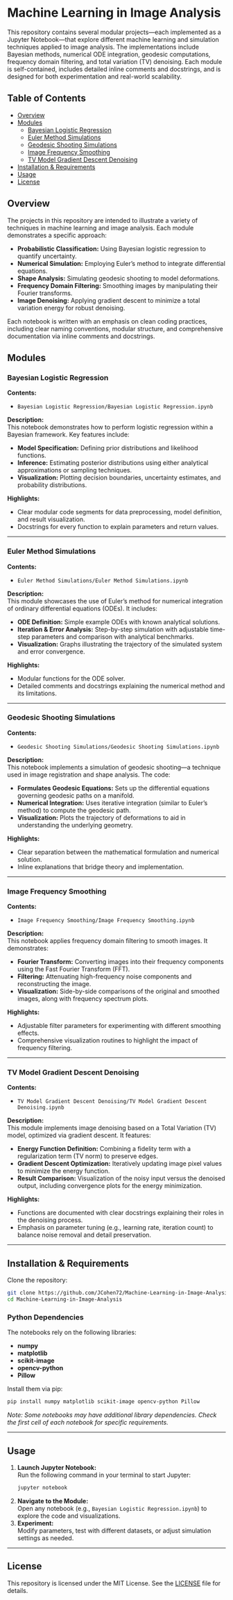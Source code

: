 # Machine Learning in Image Analysis

This repository contains several modular projects—each implemented as a Jupyter Notebook—that explore different machine learning and simulation techniques applied to image analysis. The implementations include Bayesian methods, numerical ODE integration, geodesic computations, frequency domain filtering, and total variation (TV) denoising. Each module is self-contained, includes detailed inline comments and docstrings, and is designed for both experimentation and real-world scalability.

## Table of Contents

- [Overview](#overview)
- [Modules](#modules)
  - [Bayesian Logistic Regression](#bayesian-logistic-regression)
  - [Euler Method Simulations](#euler-method-simulations)
  - [Geodesic Shooting Simulations](#geodesic-shooting-simulations)
  - [Image Frequency Smoothing](#image-frequency-smoothing)
  - [TV Model Gradient Descent Denoising](#tv-model-gradient-descent-denoising)
- [Installation & Requirements](#installation--requirements)
- [Usage](#usage)
- [License](#license)

## Overview

The projects in this repository are intended to illustrate a variety of techniques in machine learning and image analysis. Each module demonstrates a specific approach:
- **Probabilistic Classification:** Using Bayesian logistic regression to quantify uncertainty.
- **Numerical Simulation:** Employing Euler’s method to integrate differential equations.
- **Shape Analysis:** Simulating geodesic shooting to model deformations.
- **Frequency Domain Filtering:** Smoothing images by manipulating their Fourier transforms.
- **Image Denoising:** Applying gradient descent to minimize a total variation energy for robust denoising.

Each notebook is written with an emphasis on clean coding practices, including clear naming conventions, modular structure, and comprehensive documentation via inline comments and docstrings.

## Modules

### Bayesian Logistic Regression

**Contents:**  
- `Bayesian Logistic Regression/Bayesian Logistic Regression.ipynb`

**Description:**  
This notebook demonstrates how to perform logistic regression within a Bayesian framework. Key features include:
- **Model Specification:** Defining prior distributions and likelihood functions.
- **Inference:** Estimating posterior distributions using either analytical approximations or sampling techniques.
- **Visualization:** Plotting decision boundaries, uncertainty estimates, and probability distributions.

**Highlights:**  
- Clear modular code segments for data preprocessing, model definition, and result visualization.
- Docstrings for every function to explain parameters and return values.

---

### Euler Method Simulations

**Contents:**  
- `Euler Method Simulations/Euler Method Simulations.ipynb`

**Description:**  
This module showcases the use of Euler’s method for numerical integration of ordinary differential equations (ODEs). It includes:
- **ODE Definition:** Simple example ODEs with known analytical solutions.
- **Iteration & Error Analysis:** Step-by-step simulation with adjustable time-step parameters and comparison with analytical benchmarks.
- **Visualization:** Graphs illustrating the trajectory of the simulated system and error convergence.

**Highlights:**  
- Modular functions for the ODE solver.
- Detailed comments and docstrings explaining the numerical method and its limitations.

---

### Geodesic Shooting Simulations

**Contents:**  
- `Geodesic Shooting Simulations/Geodesic Shooting Simulations.ipynb`

**Description:**  
This notebook implements a simulation of geodesic shooting—a technique used in image registration and shape analysis. The code:
- **Formulates Geodesic Equations:** Sets up the differential equations governing geodesic paths on a manifold.
- **Numerical Integration:** Uses iterative integration (similar to Euler’s method) to compute the geodesic path.
- **Visualization:** Plots the trajectory of deformations to aid in understanding the underlying geometry.

**Highlights:**  
- Clear separation between the mathematical formulation and numerical solution.
- Inline explanations that bridge theory and implementation.

---

### Image Frequency Smoothing

**Contents:**  
- `Image Frequency Smoothing/Image Frequency Smoothing.ipynb`

**Description:**  
This notebook applies frequency domain filtering to smooth images. It demonstrates:
- **Fourier Transform:** Converting images into their frequency components using the Fast Fourier Transform (FFT).
- **Filtering:** Attenuating high-frequency noise components and reconstructing the image.
- **Visualization:** Side-by-side comparisons of the original and smoothed images, along with frequency spectrum plots.

**Highlights:**  
- Adjustable filter parameters for experimenting with different smoothing effects.
- Comprehensive visualization routines to highlight the impact of frequency filtering.

---

### TV Model Gradient Descent Denoising

**Contents:**  
- `TV Model Gradient Descent Denoising/TV Model Gradient Descent Denoising.ipynb`

**Description:**  
This module implements image denoising based on a Total Variation (TV) model, optimized via gradient descent. It features:
- **Energy Function Definition:** Combining a fidelity term with a regularization term (TV norm) to preserve edges.
- **Gradient Descent Optimization:** Iteratively updating image pixel values to minimize the energy function.
- **Result Comparison:** Visualization of the noisy input versus the denoised output, including convergence plots for the energy minimization.

**Highlights:**  
- Functions are documented with clear docstrings explaining their roles in the denoising process.
- Emphasis on parameter tuning (e.g., learning rate, iteration count) to balance noise removal and detail preservation.

---

## Installation & Requirements

Clone the repository:

```bash
git clone https://github.com/JCohen72/Machine-Learning-in-Image-Analysis.git
cd Machine-Learning-in-Image-Analysis
```

### Python Dependencies

The notebooks rely on the following libraries:
- **numpy**
- **matplotlib**
- **scikit-image**
- **opencv-python**
- **Pillow**

Install them via pip:

```bash
pip install numpy matplotlib scikit-image opencv-python Pillow
```

*Note: Some notebooks may have additional library dependencies. Check the first cell of each notebook for specific requirements.*

---

## Usage

1. **Launch Jupyter Notebook:**  
   Run the following command in your terminal to start Jupyter:
   ```bash
   jupyter notebook
   ```
2. **Navigate to the Module:**  
   Open any notebook (e.g., `Bayesian Logistic Regression.ipynb`) to explore the code and visualizations.
3. **Experiment:**  
   Modify parameters, test with different datasets, or adjust simulation settings as needed.

---

## License

This repository is licensed under the MIT License. See the [LICENSE](LICENSE) file for details.
